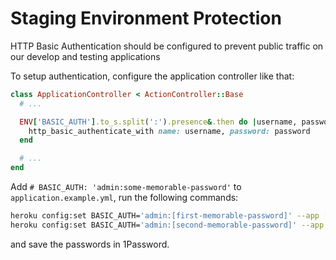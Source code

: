 # Staging Environment Protection

HTTP Basic Authentication should be configured to prevent public traffic on our develop and testing applications

To setup authentication, configure the application controller like that:

```ruby
class ApplicationController < ActionController::Base
  # ...

  ENV['BASIC_AUTH'].to_s.split(':').presence&.then do |username, password|
    http_basic_authenticate_with name: username, password: password
  end

  # ...
end
```

Add `# BASIC_AUTH: 'admin:some-memorable-password'` to `application.example.yml`, run the following commands:

```sh
heroku config:set BASIC_AUTH='admin:[first-memorable-password]' --app [your-app]-develop
heroku config:set BASIC_AUTH='admin:[second-memorable-password]' --app [your-app]-testing
```

and save the passwords in 1Password.
